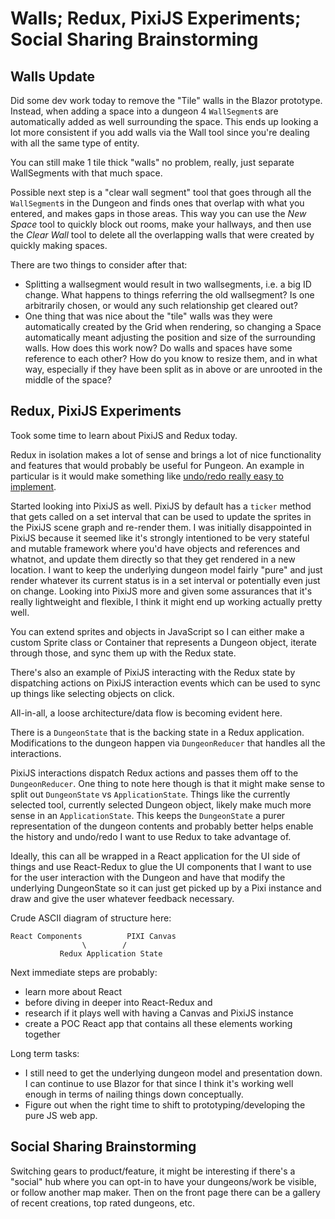 # Walls; Redux, PixiJS Experiments; Social Sharing Brainstorming

## Walls Update
Did some dev work today to remove the "Tile" walls in the Blazor prototype. Instead, when adding a space into a dungeon 4 `WallSegment`s are automatically added as well surrounding the space. This ends up looking a lot more consistent if you add walls via the Wall tool since you're dealing with all the same type of entity.

You can still make 1 tile thick "walls" no problem, really, just separate WallSegments with that much space.

Possible next step is a "clear wall segment" tool that goes through all the `WallSegment`s in the Dungeon and finds ones that overlap with what you entered, and makes gaps in those areas. This way you can use the *New Space* tool to quickly block out rooms, make your hallways, and then use the *Clear Wall* tool to delete all the overlapping walls that were created by quickly making spaces.

There are two things to consider after that:
* Splitting a wallsegment would result in two wallsegments, i.e. a big ID change. What happens to things referring the old wallsegment? Is one arbitrarily chosen, or would any such relationship get cleared out?
* One thing that was nice about the "tile" walls was they were automatically created by the Grid when rendering, so changing a Space automatically meant adjusting the position and size of the surrounding walls. How does this work now? Do walls and spaces have some reference to each other? How do you know to resize them, and in what way, especially if they have been split as in above or are unrooted in the middle of the space?

## Redux, PixiJS Experiments
Took some time to learn about PixiJS and Redux today.

Redux in isolation makes a lot of sense and brings a lot of nice functionality and features that would probably be useful for Pungeon. An example in particular is it would make something like [undo/redo really easy to implement](https://redux.js.org/recipes/implementing-undo-history).

Started looking into PixiJS as well. PixiJS by default has a `ticker` method that gets called on a set interval that can be used to update the sprites in the PixiJS scene graph and re-render them. I was initially disappointed in PixiJS because it seemed like it's strongly intentioned to be very stateful and mutable framework where you'd have objects and references and whatnot, and update them directly so that they get rendered in a new location. I want to keep the underlying dungeon model fairly "pure" and just render whatever its current status is in a set interval or potentially even just on change. Looking into PixiJS more and given some assurances that it's really lightweight and flexible, I think it might end up working actually pretty well.

You can extend sprites and objects in JavaScript so I can either make a custom Sprite class or Container that represents a Dungeon object, iterate through those, and sync them up with the Redux state.

There's also an example of PixiJS interacting with the Redux state by dispatching actions on PixiJS interaction events which can be used to sync up things like selecting objects on click.

All-in-all, a loose architecture/data flow is becoming evident here.

There is a `DungeonState` that is the backing state in a Redux application. Modifications to the dungeon happen via `DungeonReducer` that handles all the interactions.

PixiJS interactions dispatch Redux actions and passes them off to the `DungeonReducer`. One thing to note here though is that it might make sense to split out `DungeonState` vs `ApplicationState`. Things like the currently selected tool, currently selected Dungeon object, likely make much more sense in an `ApplicationState`. This keeps the `DungeonState` a purer representation of the dungeon contents and probably better helps enable the history and undo/redo I want to use Redux to take advantage of.

Ideally, this can all be wrapped in a React application for the UI side of things and use React-Redux to glue the UI components that I want to use for the user interaction with the Dungeon and have that modify the underlying DungeonState so it can just get picked up by a Pixi instance and draw and give the user whatever feedback necessary.

Crude ASCII diagram of structure here:
```
React Components          PIXI Canvas
                \        /
           Redux Application State
```

Next immediate steps are probably:
* learn more about React
* before diving in deeper into React-Redux and 
* research if it plays well with having a Canvas and PixiJS instance
* create a POC React app that contains all these elements working together

Long term tasks:
* I still need to get the underlying dungeon model and presentation down. I can continue to use Blazor for that since I think it's working well enough in terms of nailing things down conceptually.
* Figure out when the right time to shift to prototyping/developing the pure JS web app.

## Social Sharing Brainstorming
Switching gears to product/feature, it might be interesting if there's a "social" hub where you can opt-in to have your dungeons/work be visible, or follow another map maker. Then on the front page there can be a gallery of recent creations, top rated dungeons, etc.
